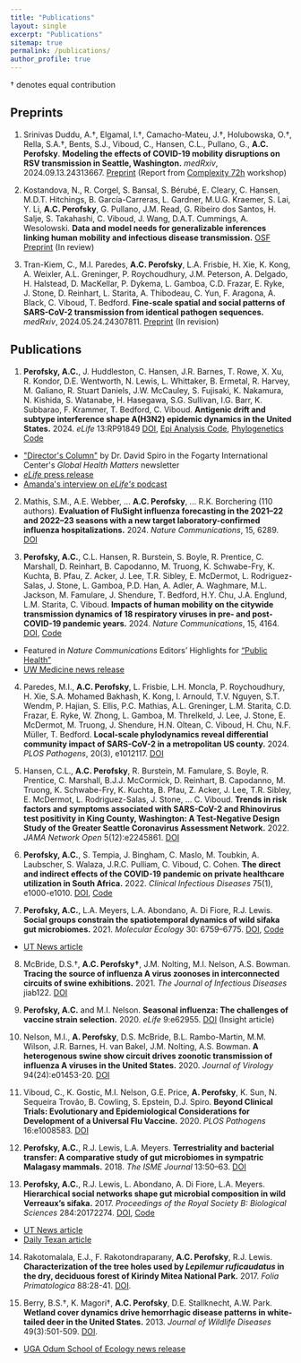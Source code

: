 ```yaml
---
title: "Publications"
layout: single
excerpt: "Publications"
sitemap: true
permalink: /publications/
author_profile: true
---
```


† denotes equal contribution

## Preprints

1. Srinivas Duddu, A.†, Elgamal, I.†, Camacho-Mateu, J.†, Holubowska, O.†, Rella, S.A.†, Bents, S.J., Viboud, C., Hansen, C.L., Pullano, G., **A.C. Perofsky**. **Modeling the effects of COVID-19 mobility disruptions on RSV transmission in Seattle, Washington.** _medRxiv_, 2024.09.13.24313667. [Preprint](https://doi.org/10.1101/2024.09.13.24313667) (Report from [Complexity 72h](https://complexity72h.com/) workshop)

2. Kostandova, N., R. Corgel, S. Bansal, S. Bérubé, E. Cleary, C. Hansen, M.D.T. Hitchings, B. García-Carreras, L. Gardner, M.U.G. Kraemer, S. Lai, Y. Li, **A.C. Perofsky**, G. Pullano, J.M. Read, G. Ribeiro dos Santos, H. Salje, S. Takahashi, C. Viboud, J. Wang, D.A.T. Cummings, A. Wesolowski. **Data and model needs for generalizable inferences linking human mobility and infectious disease transmission.** [OSF Preprint](https://osf.io/y9mzd/download) (In review)

3. Tran-Kiem, C., M.I. Paredes, **A.C. Perofsky**, L.A. Frisbie, H. Xie, K. Kong, A. Weixler, A.L. Greninger, P. Roychoudhury, J.M. Peterson, A. Delgado, H. Halstead, D. MacKellar, P. Dykema, L. Gamboa, C.D. Frazar, E. Ryke, J. Stone, D. Reinhart, L. Starita, A. Thibodeau, C. Yun, F. Aragona, A. Black, C. Viboud, T. Bedford. **Fine-scale spatial and social patterns of SARS-CoV-2 transmission from identical pathogen sequences.** _medRxiv_, 2024.05.24.24307811. [Preprint](https://doi.org/10.1101/2024.05.24.24307811) (In revision)

## Publications

1. **Perofsky, A.C.**, J. Huddleston, C. Hansen, J.R. Barnes, T. Rowe, X. Xu, R. Kondor, D.E. Wentworth, N. Lewis, L. Whittaker, B. Ermetal, R. Harvey, M. Galiano, R. Stuart Daniels, J.W. McCauley, S. Fujisaki, K. Nakamura, N. Kishida, S. Watanabe, H. Hasegawa, S.G. Sullivan, I.G. Barr, K. Subbarao, F. Krammer, T. Bedford, C. Viboud. **Antigenic drift and subtype interference shape A(H3N2) epidemic dynamics in the United States.** 2024. _eLife_ 13:RP91849 [DOI](https://doi.org/10.7554/eLife.91849), [Epi Analysis Code](https://github.com/aperofsky/H3N2_Antigenic_Epi), [Phylogenetics Code](https://github.com/blab/perofsky-ili-antigenicity)
* ["Director's Column"](https://www.fic.nih.gov/News/GlobalHealthMatters/march-april-2024/Pages/charting-evolutionary-course-of-influenza.aspx) by Dr. David Spiro in the Fogarty International Center's _Global Health Matters_ newsletter
* [_eLife_ press release](https://elifesciences.org/for-the-press/2cf176e8/interactions-between-flu-subtypes-predict-epidemic-severity-more-than-virus-evolution)
* [Amanda's interview on _eLife's_ podcast](https://elifesciences.org/podcast/episode92#1373)

2. Mathis, S.M., A.E. Webber, ... **A.C. Perofsky**, ... R.K. Borchering (110 authors). **Evaluation of FluSight influenza forecasting in the 2021–22 and 2022–23 seasons with a new target laboratory-confirmed influenza hospitalizations.** 2024. _Nature Communications_, 15, 6289. [DOI](https://doi.org/10.1038/s41467-024-50601-9)

3. **Perofsky, A.C.**, C.L. Hansen, R. Burstein, S. Boyle, R. Prentice, C. Marshall, D. Reinhart, B. Capodanno, M. Truong, K. Schwabe-Fry, K. Kuchta, B. Pfau, Z. Acker, J. Lee, T.R. Sibley, E. McDermot, L. Rodriguez-Salas, J. Stone, L. Gamboa, P.D. Han, A. Adler, A. Waghmare, M.L. Jackson, M. Famulare, J. Shendure, T. Bedford, H.Y. Chu, J.A. Englund, L.M. Starita, C. Viboud. **Impacts of human mobility on the citywide transmission dynamics of 18 respiratory viruses in pre- and post-COVID-19 pandemic years.** 2024. _Nature Communications_, 15, 4164. [DOI](https://doi.org/10.1038/s41467-024-48528-2), [Code](https://github.com/aperofsky/seattle_mobility_rt) 
* Featured in _Nature Communications_ Editors’ Highlights for [“Public Health”](https://www.nature.com/collections/jcbdhegiab)
* [UW Medicine news release](https://newsroom.uw.edu/news-releases/study-tracks-effects-of-mobility-on-respiratory-virus-spread)

4. Paredes, M.I., **A.C. Perofsky**, L. Frisbie, L.H. Moncla, P. Roychoudhury, H. Xie, S.A. Mohamed Bakhash, K. Kong, I. Arnould, T.V. Nguyen, S.T. Wendm, P. Hajian, S. Ellis, P.C. Mathias, A.L. Greninger, L.M. Starita, C.D. Frazar, E. Ryke, W. Zhong, L. Gamboa, M. Threlkeld, J. Lee, J. Stone, E. McDermot, M. Truong, J. Shendure, H.N. Oltean, C. Viboud, H. Chu, N.F. Müller, T. Bedford. **Local-scale phylodynamics reveal differential community impact of SARS-CoV-2 in a metropolitan US county.** 2024. _PLOS Pathogens_, 20(3), e1012117. [DOI](https://doi.org/10.1371/journal.ppat.1012117)

5. Hansen, C.L., **A.C. Perofsky**, R. Burstein, M. Famulare, S. Boyle, R. Prentice, C. Marshall, B.J.J. McCormick, D. Reinhart, B. Capodanno, M. Truong, K. Schwabe-Fry, K. Kuchta, B. Pfau, Z. Acker, J. Lee, T.R. Sibley, E. McDermot, L. Rodriguez-Salas, J. Stone, … C. Viboud. **Trends in risk factors and symptoms associated with SARS-CoV-2 and Rhinovirus test positivity in King County, Washington: A Test-Negative Design Study of the Greater Seattle Coronavirus Assessment Network.** 2022. _JAMA Network Open_ 5(12):e2245861. [DOI](https://doi.org/10.1001/jamanetworkopen.2022.45861)

6. **Perofsky, A.C.**, S. Tempia, J. Bingham, C. Maslo, M. Toubkin, A. Laubscher, S. Walaza, J.R.C. Pulliam, C. Viboud, C. Cohen. **The direct and indirect effects of the COVID-19 pandemic on private healthcare utilization in South Africa.** 2022. _Clinical Infectious Diseases_ 75(1), e1000-e1010. [DOI](https://doi.org/10.1093/cid/ciac055), [Code](https://github.com/aperofsky/South_Africa_Healthcare_Use_during_COVID)

7. **Perofsky, A.C.**,  L.A. Meyers, L.A. Abondano, A. Di Fiore, R.J. Lewis. **Social groups constrain the spatiotemporal dynamics of wild sifaka gut microbiomes.** 2021. _Molecular Ecology_ 30: 6759–6775. [DOI](https://doi.org/10.1111/mec.16193), [Code](https://github.com/aperofsky/sifaka-temporal-microbiome)
* [UT News article](https://news.utexas.edu/2021/12/03/how-social-dynamics-influence-the-gut-microbes-of-wild-lemurs/)

8. McBride, D.S.†, **A.C. Perofsky†**, J.M. Nolting, M.I. Nelson, A.S. Bowman. **Tracing the source of influenza A virus zoonoses in interconnected circuits of swine exhibitions.** 2021. _The Journal of Infectious Diseases_ jiab122. [DOI](https://doi.org/10.1093/infdis/jiab122)

9. **Perofsky, A.C.** and M.I. Nelson. **Seasonal influenza: The challenges of vaccine strain selection.** 2020. _eLife_ 9:e62955. [DOI](https://doi.org/10.7554/eLife.62955) (Insight article)

10. Nelson, M.I., **A. Perofsky**, D.S. McBride, B.L. Rambo-Martin, M.M. Wilson, J.R. Barnes, H. van Bakel, J.M. Nolting, A.S. Bowman. **A heterogenous swine show circuit drives zoonotic transmission of influenza A viruses in the United States.** 2020. _Journal of Virology_ 94(24):e01453-20. [DOI](https://doi.org/10.1128/JVI.01453-20)

11. Viboud, C., K. Gostic, M.I. Nelson, G.E. Price, **A. Perofsky**, K. Sun, N. Sequeira Trovão, B. Cowling, S. Epstein, D.J. Spiro. **Beyond Clinical Trials: Evolutionary and Epidemiological Considerations for Development of a Universal Flu Vaccine.** 2020. _PLOS Pathogens_ 16:e1008583. [DOI](https://doi.org/10.1371/journal.ppat.1008583)

12. **Perofsky, A.C.**, R.J. Lewis, L.A. Meyers. **Terrestriality and bacterial transfer: A comparative study of gut microbiomes in sympatric Malagasy mammals.** 2018. _The ISME Journal_ 13:50–63. [DOI](https://doi.org/10.1038/s41396-018-0251-5) 

13. **Perofsky, A.C.**, R.J. Lewis, L. Abondano, A. Di Fiore, L.A. Meyers. **Hierarchical social networks shape gut microbial composition in wild Verreaux’s sifaka.** 2017. _Proceedings of the Royal Society B: Biological Sciences_ 284:20172274. [DOI](https://doi.org/10.1098/rspb.2017.2274), [Code](https://datadryad.org/stash/dataset/doi:10.5061/dryad.qf731)
* [UT News article](https://news.utexas.edu/2017/12/07/gut-microbiome-influenced-heavily-by-social-circles)
* [Daily Texan article](https://thedailytexan.com/2018/03/28/little-leaping-lemurs-social-lives-influence-what-bacteria-is-found-in-their-digestive/)

14. Rakotomalala, E.J., F. Rakotondraparany, **A.C. Perofsky**, R.J. Lewis. **Characterization of the tree holes used by _Lepilemur ruficaudatus_ in the dry, deciduous forest of Kirindy Mitea National Park.** 2017. _Folia Primatologica_ 88:28-41. [DOI](https://doi.org/10.1159/000464406).

15. Berry, B.S.†, K. Magori†, **A.C. Perofsky**, D.E. Stallknecht, A.W. Park. **Wetland cover dynamics drive hemorrhagic disease patterns in white-tailed deer in the United States.** 2013. _Journal of Wildlife Diseases_ 49(3):501-509. [DOI](https://doi.org/10.7589/2012-11-283).
* [UGA Odum School of Ecology news release](https://www.ecology.uga.edu/connections-found-between-wetland-cover-transmission-rates-of-hemorrhagic-disease-in-white-tailed-deer/)
